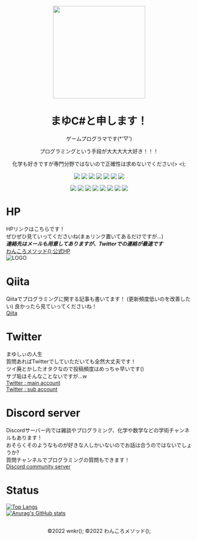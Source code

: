 <p align="center">
<img width="250px" height="250px" src="http://mayu-cs.xyz/img/git_img_res.png" align="center"/>  
</p>  
<h1 align="center">まゆC#と申します！</h1>
<p align="center">ゲームプログラマです(*'▽')</p>
<p align="center">プログラミングという手段が大大大大大好き！！！</p>
<p align="center">化学も好きですが専門分野ではないので正確性は求めないでください(> <);</p>
<p align="center">  
  <img src="https://img.shields.io/badge/-Lang-gray?style=flat-square" align="center"/>
  <img src="https://img.shields.io/badge/-C%2B%2B-%231e90ff?style=flat-square" align="center"/>
  <img src="https://img.shields.io/badge/-C%23%2FUnityC%23-blueviolet?style=flat-square" align="center"/>
  <img src="https://img.shields.io/badge/-HTML-orange?style=flat-square" align="center"/>
  <img src="https://img.shields.io/badge/-CSS-%231e90ff?style=flat-square" align="center"/>
  <img src="https://img.shields.io/badge/-ArduinoLang-%231e90ff?style=flat-square" align="center"/>
  <img src="https://img.shields.io/badge/-XC8-gray?style=flat-square" align="center"/>  
</p>
<p align="center">
  <img src="https://img.shields.io/badge/-Tools-gray?style=flat-square" align="center"/>
  <img src="https://img.shields.io/badge/-.NET-blueviolet?style=flat-square" align="center"/>
  <img src="https://img.shields.io/badge/-DirectX12-blueviolet?style=flat-square" align="center"/>
  <img src="https://img.shields.io/badge/-Unity-black?style=flat-square" align="center"/>
  <img src="https://img.shields.io/badge/-CRIWARE-%231e90ff?style=flat-square" align="center"/>
  <img src="https://img.shields.io/badge/-Live2D-%231e90ff?style=flat-square" align="center"/>
  <img src="https://img.shields.io/badge/-Arduino-%231e90ff?style=flat-square" align="center"/>
  <img src="https://img.shields.io/badge/-MPLABX-gray?style=flat-square" align="center"/>
</p>  

# **HP**
HPリンクはこちらです！  
ぜひぜひ見ていってくださいね(まぁリンク置いてあるだけですが...)  
***連絡先はメールも用意してありますが、Twitterでの連絡が最速です***  
[わんころメソッド();公式HP](http://mayu-cs.xyz)  
![LOGO](https://user-images.githubusercontent.com/53264288/119266415-b025a100-bc25-11eb-92ca-67f1f3f5ea5e.png)

# **Qiita**
Qiitaでプログラミングに関する記事も書いてます！ (更新頻度低いのを改善したい) 
良かったら見ていってくださいね！  
[Qiita](https://qiita.com/mayu___cs)  

# **Twitter**
まゆしぃの人生  
質問あればTwitterでしていただいても全然大丈夫です！  
ツイ廃とかしたオタクなので投稿頻度はめっちゃ早いです()  
サブ垢はそんなことないですが...w  
[Twitter : main account](https://twitter.com/mayu___cs)  
[Twitter : sub account](https://twitter.com/mayu___cs_2)

# **Discord server** 
Discordサーバー内では雑談やプログラミング、化学や数学などの学術チャンネルもあります！  
おそらくそのようなものが好きな人しかいないのでお話は合うのではないでしょうか?  
質問チャンネルでプログラミングの質問もできます！  
[Discord community server](https://discord.com/invite/TZVTBkk)  

# Status  
[![Top Langs](https://github-readme-stats.vercel.app/api/top-langs/?username=mayu-cs&layout=compact&theme=react)](https://github.com/anuraghazra/github-readme-stats)  
[![Anurag's GitHub stats](https://github-readme-stats.vercel.app/api?username=mayu-cs&show_icons=true&count_private=true&theme=react)](https://github.com/anuraghazra/github-readme-stats)  

## 
<p align="center">
©2022 wnkr(); ©2022 わんころメソッド();
</p>
